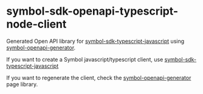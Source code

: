 # symbol-sdk-openapi-typescript-node-client

Generated Open API library for [symbol-sdk-typescript-javascript](https://github.com/nemtech/symbol-sdk-typescript-javascript) using [symbol-openapi-generator](https://github.com/nemtech/symbol-openapi-generator). 

If you want to create a Symbol javascript/typescript client, use [symbol-sdk-typescript-javascript](https://github.com/nemtech/symbol-sdk-typescript-javascript)

If you want to regenerate the client, check the [symbol-openapi-generator](https://github.com/nemtech/symbol-openapi-generator) page library.

